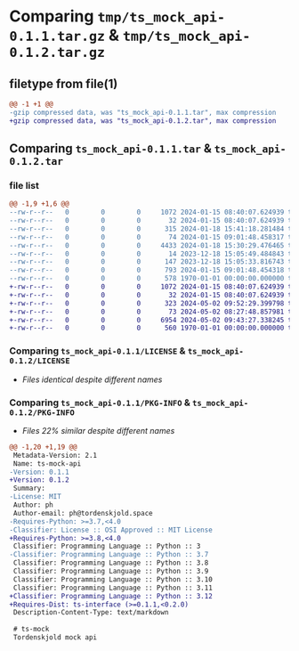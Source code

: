 # Comparing `tmp/ts_mock_api-0.1.1.tar.gz` & `tmp/ts_mock_api-0.1.2.tar.gz`

## filetype from file(1)

```diff
@@ -1 +1 @@
-gzip compressed data, was "ts_mock_api-0.1.1.tar", max compression
+gzip compressed data, was "ts_mock_api-0.1.2.tar", max compression
```

## Comparing `ts_mock_api-0.1.1.tar` & `ts_mock_api-0.1.2.tar`

### file list

```diff
@@ -1,9 +1,6 @@
--rw-r--r--   0        0        0     1072 2024-01-15 08:40:07.624939 ts_mock_api-0.1.1/LICENSE
--rw-r--r--   0        0        0       32 2024-01-15 08:40:07.624939 ts_mock_api-0.1.1/README.md
--rw-r--r--   0        0        0      315 2024-01-18 15:41:18.281484 ts_mock_api-0.1.1/pyproject.toml
--rw-r--r--   0        0        0       74 2024-01-15 09:01:48.458317 ts_mock_api-0.1.1/tsmockapi/__init__.py
--rw-r--r--   0        0        0     4433 2024-01-18 15:30:29.476465 ts_mock_api-0.1.1/tsmockapi/dto/io.py
--rw-r--r--   0        0        0       14 2023-12-18 15:05:49.484843 ts_mock_api-0.1.1/tsmockapi/resources/test.json
--rw-r--r--   0        0        0      147 2023-12-18 15:05:33.816743 ts_mock_api-0.1.1/tsmockapi/settings.py
--rw-r--r--   0        0        0      793 2024-01-15 09:01:48.454318 ts_mock_api-0.1.1/tsmockapi/ts_interface.py
--rw-r--r--   0        0        0      578 1970-01-01 00:00:00.000000 ts_mock_api-0.1.1/PKG-INFO
+-rw-r--r--   0        0        0     1072 2024-01-15 08:40:07.624939 ts_mock_api-0.1.2/LICENSE
+-rw-r--r--   0        0        0       32 2024-01-15 08:40:07.624939 ts_mock_api-0.1.2/README.md
+-rw-r--r--   0        0        0      323 2024-05-02 09:52:29.399798 ts_mock_api-0.1.2/pyproject.toml
+-rw-r--r--   0        0        0       73 2024-05-02 08:27:48.857981 ts_mock_api-0.1.2/tsmockapi/__init__.py
+-rw-r--r--   0        0        0     6954 2024-05-02 09:43:27.338245 ts_mock_api-0.1.2/tsmockapi/ts_mock_api.py
+-rw-r--r--   0        0        0      560 1970-01-01 00:00:00.000000 ts_mock_api-0.1.2/PKG-INFO
```

### Comparing `ts_mock_api-0.1.1/LICENSE` & `ts_mock_api-0.1.2/LICENSE`

 * *Files identical despite different names*

### Comparing `ts_mock_api-0.1.1/PKG-INFO` & `ts_mock_api-0.1.2/PKG-INFO`

 * *Files 22% similar despite different names*

```diff
@@ -1,20 +1,19 @@
 Metadata-Version: 2.1
 Name: ts-mock-api
-Version: 0.1.1
+Version: 0.1.2
 Summary: 
-License: MIT
 Author: ph
 Author-email: ph@tordenskjold.space
-Requires-Python: >=3.7,<4.0
-Classifier: License :: OSI Approved :: MIT License
+Requires-Python: >=3.8,<4.0
 Classifier: Programming Language :: Python :: 3
-Classifier: Programming Language :: Python :: 3.7
 Classifier: Programming Language :: Python :: 3.8
 Classifier: Programming Language :: Python :: 3.9
 Classifier: Programming Language :: Python :: 3.10
 Classifier: Programming Language :: Python :: 3.11
+Classifier: Programming Language :: Python :: 3.12
+Requires-Dist: ts-interface (>=0.1.1,<0.2.0)
 Description-Content-Type: text/markdown
 
 # ts-mock
 Tordenskjold mock api
```

